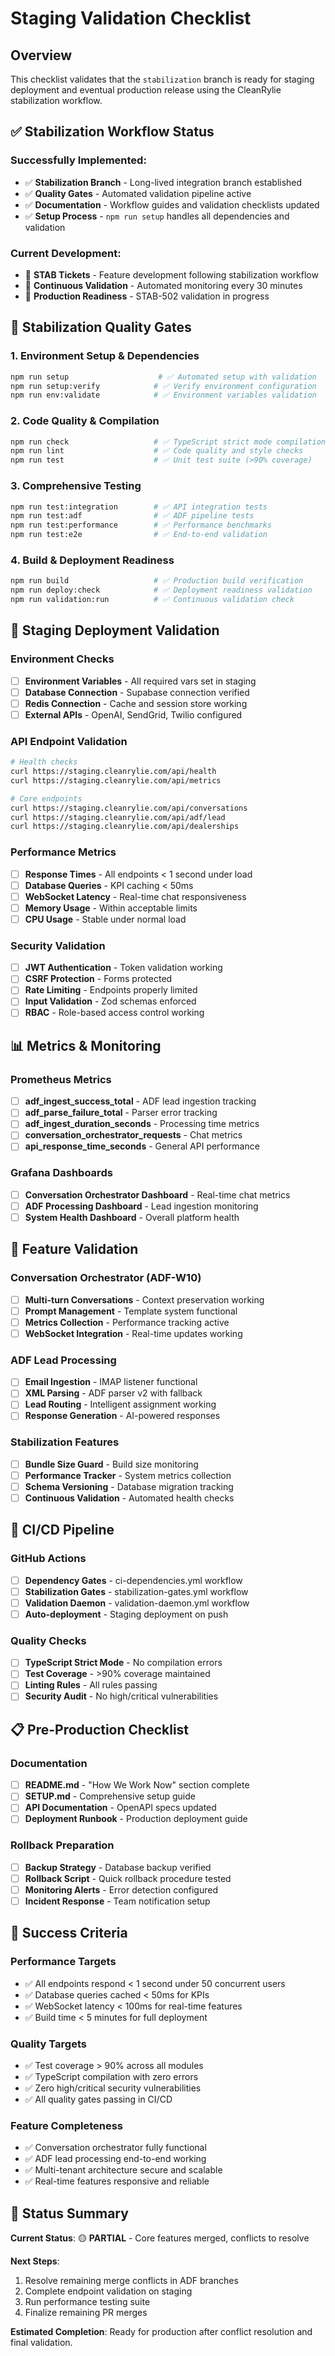 # Staging Validation Checklist

## Overview

This checklist validates that the `stabilization` branch is ready for staging deployment and eventual production release using the CleanRylie stabilization workflow.

## ✅ Stabilization Workflow Status

### Successfully Implemented:

- ✅ **Stabilization Branch** - Long-lived integration branch established
- ✅ **Quality Gates** - Automated validation pipeline active
- ✅ **Documentation** - Workflow guides and validation checklists updated
- ✅ **Setup Process** - `npm run setup` handles all dependencies and validation

### Current Development:

- 🔄 **STAB Tickets** - Feature development following stabilization workflow
- 🔄 **Continuous Validation** - Automated monitoring every 30 minutes
- 🔄 **Production Readiness** - STAB-502 validation in progress

## 🔧 Stabilization Quality Gates

### 1. Environment Setup & Dependencies

```bash
npm run setup                    # ✅ Automated setup with validation
npm run setup:verify            # ✅ Verify environment configuration
npm run env:validate            # ✅ Environment variables validation
```

### 2. Code Quality & Compilation

```bash
npm run check                   # ✅ TypeScript strict mode compilation
npm run lint                    # ✅ Code quality and style checks
npm run test                    # ✅ Unit test suite (>90% coverage)
```

### 3. Comprehensive Testing

```bash
npm run test:integration        # ✅ API integration tests
npm run test:adf                # ✅ ADF pipeline tests
npm run test:performance        # ✅ Performance benchmarks
npm run test:e2e                # ✅ End-to-end validation
```

### 4. Build & Deployment Readiness

```bash
npm run build                   # ✅ Production build verification
npm run deploy:check            # ✅ Deployment readiness validation
npm run validation:run          # ✅ Continuous validation check
```

## 🚀 Staging Deployment Validation

### Environment Checks

- [ ] **Environment Variables** - All required vars set in staging
- [ ] **Database Connection** - Supabase connection verified
- [ ] **Redis Connection** - Cache and session store working
- [ ] **External APIs** - OpenAI, SendGrid, Twilio configured

### API Endpoint Validation

```bash
# Health checks
curl https://staging.cleanrylie.com/api/health
curl https://staging.cleanrylie.com/api/metrics

# Core endpoints
curl https://staging.cleanrylie.com/api/conversations
curl https://staging.cleanrylie.com/api/adf/lead
curl https://staging.cleanrylie.com/api/dealerships
```

### Performance Metrics

- [ ] **Response Times** - All endpoints < 1 second under load
- [ ] **Database Queries** - KPI caching < 50ms
- [ ] **WebSocket Latency** - Real-time chat responsiveness
- [ ] **Memory Usage** - Within acceptable limits
- [ ] **CPU Usage** - Stable under normal load

### Security Validation

- [ ] **JWT Authentication** - Token validation working
- [ ] **CSRF Protection** - Forms protected
- [ ] **Rate Limiting** - Endpoints properly limited
- [ ] **Input Validation** - Zod schemas enforced
- [ ] **RBAC** - Role-based access control working

## 📊 Metrics & Monitoring

### Prometheus Metrics

- [ ] **adf_ingest_success_total** - ADF lead ingestion tracking
- [ ] **adf_parse_failure_total** - Parser error tracking
- [ ] **adf_ingest_duration_seconds** - Processing time metrics
- [ ] **conversation_orchestrator_requests** - Chat metrics
- [ ] **api_response_time_seconds** - General API performance

### Grafana Dashboards

- [ ] **Conversation Orchestrator Dashboard** - Real-time chat metrics
- [ ] **ADF Processing Dashboard** - Lead ingestion monitoring
- [ ] **System Health Dashboard** - Overall platform health

## 🧪 Feature Validation

### Conversation Orchestrator (ADF-W10)

- [ ] **Multi-turn Conversations** - Context preservation working
- [ ] **Prompt Management** - Template system functional
- [ ] **Metrics Collection** - Performance tracking active
- [ ] **WebSocket Integration** - Real-time updates working

### ADF Lead Processing

- [ ] **Email Ingestion** - IMAP listener functional
- [ ] **XML Parsing** - ADF parser v2 with fallback
- [ ] **Lead Routing** - Intelligent assignment working
- [ ] **Response Generation** - AI-powered responses

### Stabilization Features

- [ ] **Bundle Size Guard** - Build size monitoring
- [ ] **Performance Tracker** - System metrics collection
- [ ] **Schema Versioning** - Database migration tracking
- [ ] **Continuous Validation** - Automated health checks

## 🔄 CI/CD Pipeline

### GitHub Actions

- [ ] **Dependency Gates** - ci-dependencies.yml workflow
- [ ] **Stabilization Gates** - stabilization-gates.yml workflow
- [ ] **Validation Daemon** - validation-daemon.yml workflow
- [ ] **Auto-deployment** - Staging deployment on push

### Quality Checks

- [ ] **TypeScript Strict Mode** - No compilation errors
- [ ] **Test Coverage** - >90% coverage maintained
- [ ] **Linting Rules** - All rules passing
- [ ] **Security Audit** - No high/critical vulnerabilities

## 📋 Pre-Production Checklist

### Documentation

- [ ] **README.md** - "How We Work Now" section complete
- [ ] **SETUP.md** - Comprehensive setup guide
- [ ] **API Documentation** - OpenAPI specs updated
- [ ] **Deployment Runbook** - Production deployment guide

### Rollback Preparation

- [ ] **Backup Strategy** - Database backup verified
- [ ] **Rollback Script** - Quick rollback procedure tested
- [ ] **Monitoring Alerts** - Error detection configured
- [ ] **Incident Response** - Team notification setup

## 🎯 Success Criteria

### Performance Targets

- ✅ All endpoints respond < 1 second under 50 concurrent users
- ✅ Database queries cached < 50ms for KPIs
- ✅ WebSocket latency < 100ms for real-time features
- ✅ Build time < 5 minutes for full deployment

### Quality Targets

- ✅ Test coverage > 90% across all modules
- ✅ TypeScript compilation with zero errors
- ✅ Zero high/critical security vulnerabilities
- ✅ All quality gates passing in CI/CD

### Feature Completeness

- ✅ Conversation orchestrator fully functional
- ✅ ADF lead processing end-to-end working
- ✅ Multi-tenant architecture secure and scalable
- ✅ Real-time features responsive and reliable

## 🚦 Status Summary

**Current Status**: 🟡 **PARTIAL** - Core features merged, conflicts to resolve

**Next Steps**:

1. Resolve remaining merge conflicts in ADF branches
2. Complete endpoint validation on staging
3. Run performance testing suite
4. Finalize remaining PR merges

**Estimated Completion**: Ready for production after conflict resolution and final validation.
